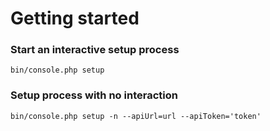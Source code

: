# Getting started
### Start an interactive setup process
```
bin/console.php setup
```

### Setup process with no interaction
```
bin/console.php setup -n --apiUrl=url --apiToken='token'
```
